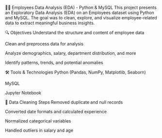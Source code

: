 🧑‍💼 Employees Data Analysis (EDA) - Python & MySQL
This project presents an Exploratory Data Analysis (EDA) on an Employees dataset using Python and MySQL. The goal was to clean, explore, and visualize employee-related data to extract meaningful business insights.

🔍 Objectives
Understand the structure and content of employee data

Clean and preprocess data for analysis

Analyze demographics, salary, department distribution, and more

Identify patterns, trends, and potential anomalies

🛠️ Tools & Technologies
Python (Pandas, NumPy, Matplotlib, Seaborn)

MySQL

Jupyter Notebook

🧼 Data Cleaning Steps
Removed duplicate and null records

Converted date formats and calculated experience

Normalized categorical variables

Handled outliers in salary and age
